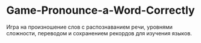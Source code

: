 # Game-Pronounce-a-Word-Correctly
Игра на произношение слов с распознаванием речи, уровнями сложности, переводом и сохранением рекордов для изучения языков.
